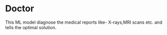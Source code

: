 # Doctor
This ML model diagnose the medical reports like- X-rays,MRI scans etc. and tells the optimal solution.
